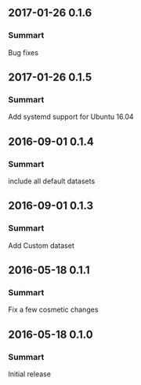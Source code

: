 ## 2017-01-26 0.1.6
### Summart
Bug fixes

## 2017-01-26 0.1.5
### Summart
Add systemd support for Ubuntu 16.04

## 2016-09-01 0.1.4
### Summart
include all default datasets

## 2016-09-01 0.1.3
### Summart
Add Custom dataset

## 2016-05-18 0.1.1
### Summart
Fix a few cosmetic changes

## 2016-05-18 0.1.0
### Summart
Initial release

